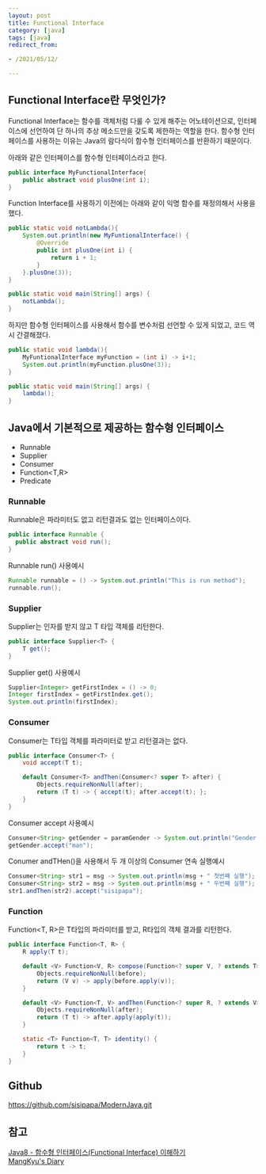 ```yaml
---
layout: post 
title: Functional Interface
category: [java]
tags: [java]
redirect_from:

- /2021/05/12/

---
```


## Functional Interface란 무엇인가? 
Functional Interface는 함수를 객체처럼 다룰 수 있게 해주는 어노테이션으로, 인터페이스에 선언하여 단 하나의 추상 메소드만을 갖도록 제한하는 역할을 한다. 함수형 인터페이스를 사용하는 이유는 Java의 람다식이 함수형 인터페이스를 반환하기 때문이다.  
  
아래와 같은 인터페이스를 함수형 인터페이스라고 한다.
```java
public interface MyFunctionalInterface{
    public abstract void plusOne(int i);
}  
```  

Function Interface를 사용하기 이전에는 아래와 같이 익명 함수를 재정의해서 사용을 했다.
```java
public static void notLambda(){
    System.out.println(new MyFuntionalInterface() {
        @Override
        public int plusOne(int i) {
            return i + 1;
        }
    }.plusOne(3));
}

public static void main(String[] args) {
    notLambda();
}
```
  
하지만 함수형 인터페이스를 사용해서 함수를 변수처럼 선언할 수 있게 되었고, 코드 역시 간결해졌다.  
```java
public static void lambda(){
    MyFuntionalInterface myFunction = (int i) -> i+1;
    System.out.println(myFunction.plusOne(3));
}

public static void main(String[] args) {
    lambda();
}
```  

## Java에서 기본적으로 제공하는 함수형 인터페이스  
- Runnable  
- Supplier  
- Consumer  
- Function<T,R>  
- Predicate  

### Runnable  
Runnable은 파라미터도 없고 리턴결과도 없는 인터페이스이다.
```java
public interface Runnable {
  public abstract void run();
}
```  
Runnable run() 사용예시  
```java
Runnable runnable = () -> System.out.println("This is run method");
runnable.run();
```  

### Supplier  
Supplier<T>는 인자를 받지 않고 T 타입 객체를 리턴한다.
```java
public interface Supplier<T> {
    T get();
}
```  
Supplier get() 사용예시
```java
Supplier<Integer> getFirstIndex = () -> 0;
Integer firstIndex = getFirstIndex.get();
System.out.println(firstIndex);
```  

### Consumer
Consumer<T>는 T타입 객체를 파라미터로 받고 리턴결과는 없다.  
```java
public interface Consumer<T> {
    void accept(T t);

    default Consumer<T> andThen(Consumer<? super T> after) {
        Objects.requireNonNull(after);
        return (T t) -> { accept(t); after.accept(t); };
    }
}
```  
Consumer<T> accept 사용예시  
```java
Consumer<String> getGender = paramGender -> System.out.println("Gender : " + paramGender);
getGender.accept("man");
```  
Conumer<T> andTHen()을 사용해서 두 개 이상의 Consumer 연속 실행예시
```java
Consumer<String> str1 = msg -> System.out.println(msg + " 첫번째 실행");
Consumer<String> str2 = msg -> System.out.println(msg + " 두번째 실행");
str1.andThen(str2).accept("sisipapa");
```  

### Function  
Function<T, R>은 T타입의 파라미터를 받고, R타입의 객체 결과를 리턴한다.  
```java
public interface Function<T, R> {
    R apply(T t);

    default <V> Function<V, R> compose(Function<? super V, ? extends T> before) {
        Objects.requireNonNull(before);
        return (V v) -> apply(before.apply(v));
    }

    default <V> Function<T, V> andThen(Function<? super R, ? extends V> after) {
        Objects.requireNonNull(after);
        return (T t) -> after.apply(apply(t));
    }

    static <T> Function<T, T> identity() {
        return t -> t;
    }
}
```












## Github
<https://github.com/sisipapa/ModernJava.git>

## 참고  
[Java8 - 함수형 인터페이스(Functional Interface) 이해하기](https://codechacha.com/ko/java8-functional-interface/)  
[MangKyu's Diary](https://mangkyu.tistory.com/113)

